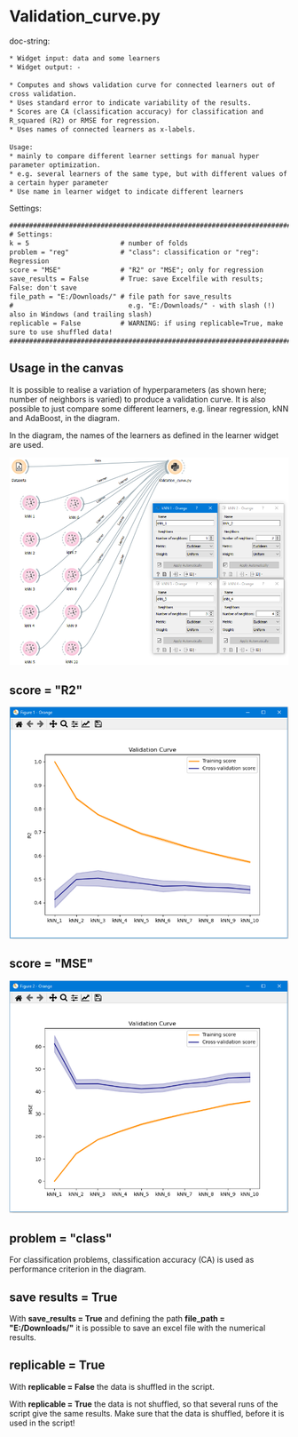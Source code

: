 # Validation_curve.py

doc-string:

```
* Widget input: data and some learners
* Widget output: -

* Computes and shows validation curve for connected learners out of cross validation.
* Uses standard error to indicate variability of the results.
* Scores are CA (classification accuracy) for classification and R_squared (R2) or RMSE for regression.
* Uses names of connected learners as x-labels.

Usage: 
* mainly to compare different learner settings for manual hyper parameter optimization.
* e.g. several learners of the same type, but with different values of a certain hyper parameter
* Use name in learner widget to indicate different learners

```

Settings:

```
##########################################################################
# Settings:
k = 5                       # number of folds
problem = "reg"             # "class": classification or "reg": Regression
score = "MSE"               # "R2" or "MSE"; only for regression
save_results = False        # True: save Excelfile with results; False: don't save
file_path = "E:/Downloads/" # file path for save_results
#                             e.g. "E:/Downloads/" - with slash (!) also in Windows (and trailing slash)
replicable = False          # WARNING: if using replicable=True, make sure to use shuffled data!
###########################################################################

```

## Usage in the canvas
It is possible to realise a variation of hyperparameters (as shown here; number of neighbors is varied) to produce a validation curve. It is also possible to just compare some different learners, e.g. linear regression, kNN and AdaBoost,  in the diagram. 

In the diagram, the names of the learners as defined in the learner widget are used.

![](images/validation_curve_02.png)

## score = "R2"

![](images/validation_curve_03.png)

## score = "MSE"

![](images/validation_curve_04.png)

## problem = "class"

For classification problems, classification accuracy (CA) is used as performance criterion in the diagram.

## save results = True

With __save_results = True__ and defining the path __file_path = "E:/Downloads/"__ it is possible to save an excel file with the numerical results.

## replicable = True

With __replicable = False__ the data is shuffled in the script. 

With __replicable = True__ the data is not shuffled, so that several runs of the script give the same results. Make sure that the data is shuffled, before it is used in the script!
